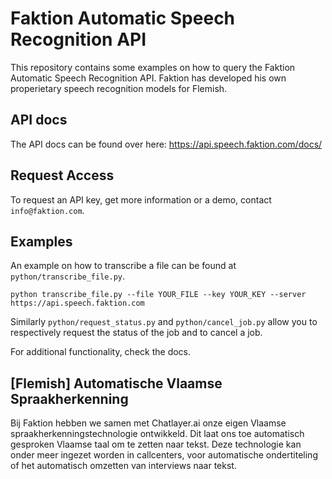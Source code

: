 # Faktion Automatic Speech Recognition API
This repository contains some examples on how to query the Faktion Automatic Speech Recognition API.
Faktion has developed his own properietary speech recognition models for Flemish.

## API docs

The API docs can be found over here: https://api.speech.faktion.com/docs/

## Request Access
To request an API key, get more information or a demo, contact `info@faktion.com`.


## Examples
An example on how to transcribe a file can be found at `python/transcribe_file.py`.

```
python transcribe_file.py --file YOUR_FILE --key YOUR_KEY --server https://api.speech.faktion.com
```
Similarly `python/request_status.py` and `python/cancel_job.py` allow you to respectively request the status of 
the job and to cancel a job.

For additional functionality, check the docs.

## [Flemish] Automatische Vlaamse Spraakherkenning
Bij Faktion hebben we samen met Chatlayer.ai onze eigen Vlaamse spraakherkenningstechnologie ontwikkeld. Dit laat ons toe automatisch gesproken 
Vlaamse taal om te zetten naar tekst. Deze technologie kan onder meer ingezet worden in callcenters, 
voor automatische ondertiteling of het automatisch omzetten van interviews naar tekst.
